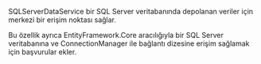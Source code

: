 ﻿SQLServerDataService bir SQL Server veritabanında depolanan veriler için merkezi bir erişim noktası sağlar.

Bu özellik ayrıca EntityFramework.Core aracılığıyla bir SQL Server veritabanına ve ConnectionManager ile bağlantı dizesine erişim sağlamak için başvurular ekler.
